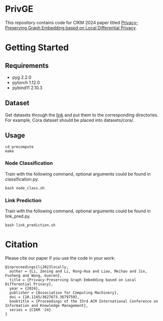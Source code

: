 # PrivGE
This repository contains code for CIKM 2024 paper titled [Privacy-Preserving Graph Embedding based on Local Differential Privacy](https://arxiv.org/abs/2310.11060).

# Getting Started
## Requirements
* pyg 2.2.0
* pytorch 1.12.0
* pybind11 2.10.3

## Dataset
Get datasets through the [link](https://drive.google.com/drive/folders/1qPYp530NSM_yqg9eLxTXrwiOYDfyWNsT?usp=sharing) and put them to the corresponding directories. For example, Cora dataset should be placed into datasets/cora/.
## Usage
```shell
cd precompute
make
```
### Node Classification
Train with the following command, optional arguments could be found in classification.py.
```shell
bash node_class.sh
```
### Link Prediction
Train with the following command, optional arguments could be found in link_pred.py.
```shell
bash link_prediction.sh
```

# Citation
Please cite our paper if you use the code in your work:
```
@inproceedings{li2023locally,
  author = {Li, Zening and Li, Rong-Hua and Liao, Meihao and Jin, Fusheng and Wang, Guoren},
  title = {Privacy-Preserving Graph Embedding based on Local Differential Privacy},
  year = {2024},
  publisher = {Association for Computing Machinery},
  doi = {10.1145/3627673.3679759},
  booktitle = {Proceedings of the 33rd ACM International Conference on Information and Knowledge Management},
  series = {CIKM '24}
}
```